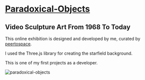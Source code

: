 # [Paradoxical-Objects](http://www.paradoxical-objects.net/)
## Video Sculpture Art From 1968 To Today

This online exhibition is designed and developed by me, curated by [peertospace](http://www.peertospace.eu/blog/2021/9/28/paradoxical-objects-video-sculpture-art-from-1968-to-today).

I used the Three.js library for creating the starfield background.

This is one of my first projects as a developer.


![paradoxical-objects](https://user-images.githubusercontent.com/62030555/148696101-3a26349c-5efb-4d41-8c0b-b56314c2ecdb.gif)
